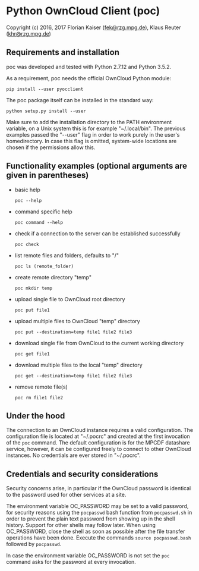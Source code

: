Python OwnCloud Client (poc)
============================

Copyright (c) 2016, 2017 Florian Kaiser (fek@rzg.mpg.de), Klaus Reuter (khr@rzg.mpg.de)


Requirements and installation
-----------------------------

poc was developed and tested with Python 2.7.12 and Python 3.5.2.

As a requirement, poc needs the official OwnCloud Python module:

`pip install --user pyocclient`

The poc package itself can be installed in the standard way:

`python setup.py install --user`

Make sure to add the installation directory to the PATH environment variable,
on a Unix system this is for example "~/.local/bin".  The previous examples
passed the "--user" flag in order to work purely in the user's homedirectory.
In case this flag is omitted, system-wide locations are chosen if the
permissions allow this.


Functionality examples (optional arguments are given in parentheses)
--------------------------------------------------------------------


* basic help

  `poc --help`

* command specific help

  `poc command --help`

* check if a connection to the server can be established successfully

  `poc check`

* list remote files and folders, defaults to "/"

  `poc ls (remote_folder)`

* create remote directory "temp"

  `poc mkdir temp`

* upload single file to OwnCloud root directory

  `poc put file1`

* upload multiple files to OwnCloud "temp" directory

  `poc put --destination=temp file1 file2 file3`

* download single file from OwnCloud to the current working directory

  `poc get file1`

* download multiple files to the local "temp" directory

  `poc get --destination=temp file1 file2 file3`

* remove remote file(s)

  `poc rm file1 file2`


Under the hood
--------------

The connection to an OwnCloud instance requires a valid
configuration. The configuration file is located at "~/.pocrc" and created at
the first invocation of the `poc` command. The default configuration is for
the MPCDF datashare service, however, it can be configured freely to connect to
other OwnCloud instances.  No credentials are ever stored in "~/.pocrc".


Credentials and security considerations
---------------------------------------

Security concerns arise, in particular if the OwnCloud password is identical to
the password used for other services at a site.

The environment variable OC_PASSWORD may be set to a valid password, for security
reasons using the `pocpasswd` bash function from `pocpasswd.sh` in order to
prevent the plain text password from showing up in the shell history.  Support
for other shells may follow later.  When using OC_PASSWORD, close the shell as
soon as possible after the file transfer operations have been done.
Execute the commands `source pocpasswd.bash`  followed by `pocpasswd`.

In case the environment variable OC_PASSWORD is not set the `poc` command asks
for the password at every invocation.

